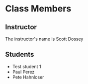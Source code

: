# Class Members

## Instructor

The instructor's name is Scott Dossey

## Students

* Test student 1
* Paul Perez
* Pete Hahnloser
